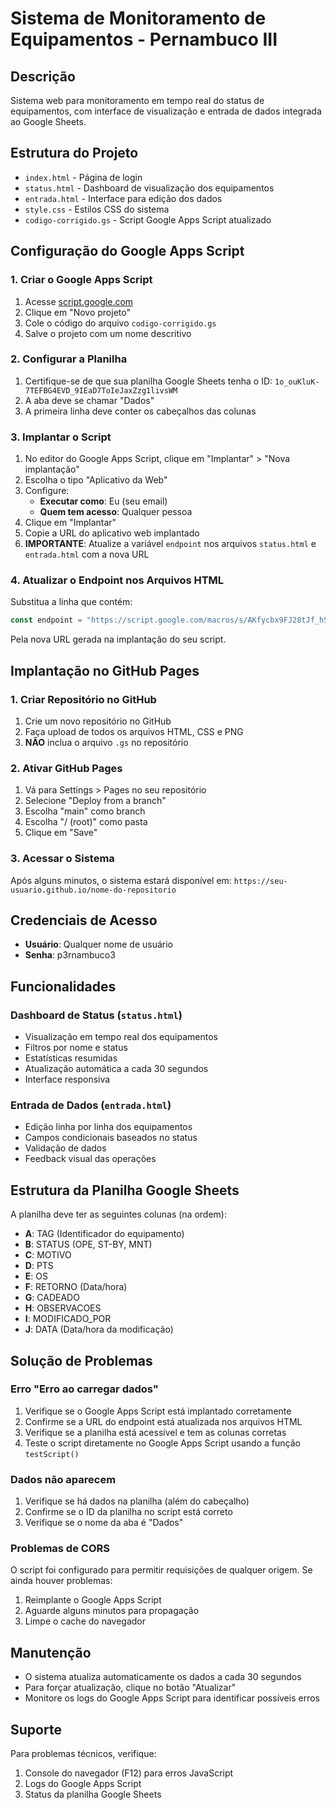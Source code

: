 # Sistema de Monitoramento de Equipamentos - Pernambuco III

## Descrição
Sistema web para monitoramento em tempo real do status de equipamentos, com interface de visualização e entrada de dados integrada ao Google Sheets.

## Estrutura do Projeto
- `index.html` - Página de login
- `status.html` - Dashboard de visualização dos equipamentos
- `entrada.html` - Interface para edição dos dados
- `style.css` - Estilos CSS do sistema
- `codigo-corrigido.gs` - Script Google Apps Script atualizado

## Configuração do Google Apps Script

### 1. Criar o Google Apps Script
1. Acesse [script.google.com](https://script.google.com)
2. Clique em "Novo projeto"
3. Cole o código do arquivo `codigo-corrigido.gs`
4. Salve o projeto com um nome descritivo

### 2. Configurar a Planilha
1. Certifique-se de que sua planilha Google Sheets tenha o ID: `1o_ouKluK-7TEFBG4EVD_9IEaD7ToIeJaxZzg1livsWM`
2. A aba deve se chamar "Dados"
3. A primeira linha deve conter os cabeçalhos das colunas

### 3. Implantar o Script
1. No editor do Google Apps Script, clique em "Implantar" > "Nova implantação"
2. Escolha o tipo "Aplicativo da Web"
3. Configure:
   - **Executar como**: Eu (seu email)
   - **Quem tem acesso**: Qualquer pessoa
4. Clique em "Implantar"
5. Copie a URL do aplicativo web implantado
6. **IMPORTANTE**: Atualize a variável `endpoint` nos arquivos `status.html` e `entrada.html` com a nova URL

### 4. Atualizar o Endpoint nos Arquivos HTML
Substitua a linha que contém:
```javascript
const endpoint = "https://script.google.com/macros/s/AKfycbx9FJ28tJf_h5C4owFjNthBYgNMbkgvzTokk4vL9Asee_1E08pExsSwyYR67Txv9Y476w/exec";
```

Pela nova URL gerada na implantação do seu script.

## Implantação no GitHub Pages

### 1. Criar Repositório no GitHub
1. Crie um novo repositório no GitHub
2. Faça upload de todos os arquivos HTML, CSS e PNG
3. **NÃO** inclua o arquivo `.gs` no repositório

### 2. Ativar GitHub Pages
1. Vá para Settings > Pages no seu repositório
2. Selecione "Deploy from a branch"
3. Escolha "main" como branch
4. Escolha "/ (root)" como pasta
5. Clique em "Save"

### 3. Acessar o Sistema
Após alguns minutos, o sistema estará disponível em:
`https://seu-usuario.github.io/nome-do-repositorio`

## Credenciais de Acesso
- **Usuário**: Qualquer nome de usuário
- **Senha**: p3rnambuco3

## Funcionalidades

### Dashboard de Status (`status.html`)
- Visualização em tempo real dos equipamentos
- Filtros por nome e status
- Estatísticas resumidas
- Atualização automática a cada 30 segundos
- Interface responsiva

### Entrada de Dados (`entrada.html`)
- Edição linha por linha dos equipamentos
- Campos condicionais baseados no status
- Validação de dados
- Feedback visual das operações

## Estrutura da Planilha Google Sheets
A planilha deve ter as seguintes colunas (na ordem):
- **A**: TAG (Identificador do equipamento)
- **B**: STATUS (OPE, ST-BY, MNT)
- **C**: MOTIVO
- **D**: PTS
- **E**: OS
- **F**: RETORNO (Data/hora)
- **G**: CADEADO
- **H**: OBSERVACOES
- **I**: MODIFICADO_POR
- **J**: DATA (Data/hora da modificação)

## Solução de Problemas

### Erro "Erro ao carregar dados"
1. Verifique se o Google Apps Script está implantado corretamente
2. Confirme se a URL do endpoint está atualizada nos arquivos HTML
3. Verifique se a planilha está acessível e tem as colunas corretas
4. Teste o script diretamente no Google Apps Script usando a função `testScript()`

### Dados não aparecem
1. Verifique se há dados na planilha (além do cabeçalho)
2. Confirme se o ID da planilha no script está correto
3. Verifique se o nome da aba é "Dados"

### Problemas de CORS
O script foi configurado para permitir requisições de qualquer origem. Se ainda houver problemas:
1. Reimplante o Google Apps Script
2. Aguarde alguns minutos para propagação
3. Limpe o cache do navegador

## Manutenção
- O sistema atualiza automaticamente os dados a cada 30 segundos
- Para forçar atualização, clique no botão "Atualizar"
- Monitore os logs do Google Apps Script para identificar possíveis erros

## Suporte
Para problemas técnicos, verifique:
1. Console do navegador (F12) para erros JavaScript
2. Logs do Google Apps Script
3. Status da planilha Google Sheets

